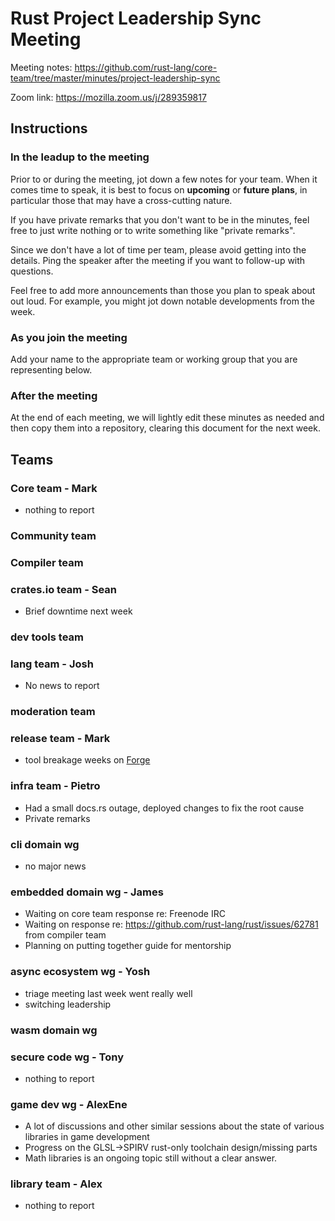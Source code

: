 # Rust Project Leadership Sync Meeting

Meeting notes: https://github.com/rust-lang/core-team/tree/master/minutes/project-leadership-sync

Zoom link: https://mozilla.zoom.us/j/289359817

## Instructions

### In the leadup to the meeting

Prior to or during the meeting, jot down a few notes for your team. When it comes time to speak, it is best to focus on **upcoming** or **future plans**, in particular those that may have a cross-cutting nature.

If you have private remarks that you don't want to be in the minutes, feel free to just write nothing or to write something like "private remarks".

Since we don't have a lot of time per team, please avoid getting into the details. Ping the speaker after the meeting if you want to follow-up with questions.

Feel free to add more announcements than those you plan to speak about out loud. For example, you might jot down notable developments from the week.

### As you join the meeting

Add your name to the appropriate team or working group that you are representing below.

### After the meeting

At the end of each meeting, we will lightly edit these minutes as needed and then copy them into a repository, clearing this document for the next week.

## Teams

### Core team - Mark
  * nothing to report

### Community team

### Compiler team

### crates.io team - Sean

* Brief downtime next week

### dev tools team

### lang team - Josh

* No news to report

### moderation team

### release team - Mark

 * tool breakage weeks on [Forge](https://forge.rust-lang.org/)

### infra team - Pietro

 * Had a small docs.rs outage, deployed changes to fix the root cause
 * Private remarks

### cli domain wg

 * no major news

### embedded domain wg - James

* Waiting on core team response re: Freenode IRC
* Waiting on response re: https://github.com/rust-lang/rust/issues/62781 from compiler team
* Planning on putting together guide for mentorship

### async ecosystem wg - Yosh
 * triage meeting last week went really well
 * switching leadership

### wasm domain wg

### secure code wg - Tony

* nothing to report
 
### game dev wg - AlexEne
* A lot of discussions and other similar sessions about the state of various libraries in game development
* Progress on the GLSL->SPIRV rust-only toolchain design/missing parts
* Math libraries is an ongoing topic still without a clear answer.

### library team - Alex

* nothing to report
